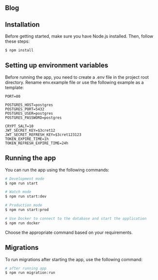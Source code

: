 ## Blog 

## Installation

Before getting started, make sure you have Node.js installed. Then, follow these steps:
```bash
$ npm install
```
## Setting up environment variables

Before running the app, you need to create a .env file in the project root directory. Rename env.example file or use the following example as a template:

```dotenv
PORT=80

POSTGRES_HOST=postgres
POSTGRES_PORT=5432
POSTGRES_USER=postgres
POSTGRES_PASSWORD=postgres

CRYPT_SALT=10
JWT_SECRET_KEY=$3cret12
JWT_SECRET_REFRESH_KEY=$3cret123123
TOKEN_EXPIRE_TIME=1h
TOKEN_REFRESH_EXPIRE_TIME=24h
```

## Running the app

You can run the app using the following commands:

```bash
# Development mode
$ npm run start

# Watch mode
$ npm run start:dev

# Production mode
$ npm run start:prod

# Use Docker to connect to the database and start the application
$ npm run docker
```

Choose the appropriate command based on your requirements.

## Migrations

To run migrations after starting the app, use the following command:


``` bash
# after running app
$ npm run migration:run
```